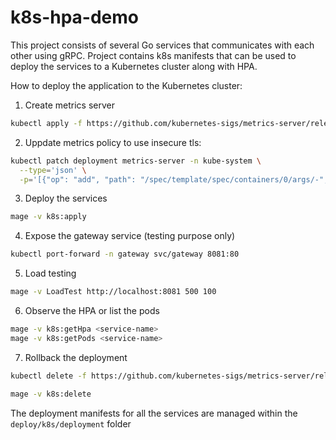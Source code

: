 # k8s-hpa-demo

This project consists of several Go services that communicates with each other using gRPC.
Project contains k8s manifests that can be used to deploy the services to a Kubernetes cluster along with HPA.

How to deploy the application to the Kubernetes cluster:

1. Create metrics server
```bash
kubectl apply -f https://github.com/kubernetes-sigs/metrics-server/releases/latest/download/components.yaml
```

2. Uppdate metrics policy to use insecure tls:
```bash
kubectl patch deployment metrics-server -n kube-system \
  --type='json' \
  -p='[{"op": "add", "path": "/spec/template/spec/containers/0/args/-", "value": "--kubelet-insecure-tls"}]'
```

3. Deploy the services
```bash
mage -v k8s:apply
```

4. Expose the gateway service (testing purpose only)
```bash
kubectl port-forward -n gateway svc/gateway 8081:80
```

5. Load testing
```bash
mage -v LoadTest http://localhost:8081 500 100
```

6. Observe the HPA or list the pods
```bash
mage -v k8s:getHpa <service-name>
mage -v k8s:getPods <service-name>
```

7. Rollback the deployment
```bash
kubectl delete -f https://github.com/kubernetes-sigs/metrics-server/releases/latest/download/components.yaml

mage -v k8s:delete
```

The deployment manifests for all the services are managed within the `deploy/k8s/deployment` folder
